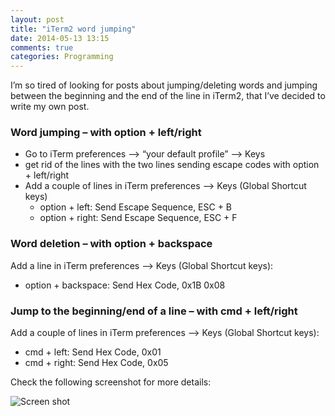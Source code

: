 ```yaml
---
layout: post
title: "iTerm2 word jumping"
date: 2014-05-13 13:15
comments: true
categories: Programming
---
```


I’m so tired of looking for posts about jumping/deleting words and jumping between the beginning and the end of the line in iTerm2, that I’ve decided to write my own post.

### Word jumping – with option + left/right

- Go to iTerm preferences –> “your default profile” –> Keys
- get rid of the lines with the two lines sending escape codes with option + left/right
- Add a couple of lines in iTerm preferences –> Keys (Global Shortcut keys)
    - option + left: Send Escape Sequence, ESC + B
    - option + right: Send Escape Sequence, ESC + F

### Word deletion – with option + backspace

Add a line in iTerm preferences –> Keys (Global Shortcut keys):

- option + backspace: Send Hex Code, 0x1B 0x08

### Jump to the beginning/end of a line – with cmd + left/right

Add a couple of lines in iTerm preferences –> Keys (Global Shortcut keys):

- cmd + left: Send Hex Code, 0x01
- cmd + right: Send Hex Code, 0x05

Check the following screenshot for more details:

![Screen shot](https://lh3.googleusercontent.com/-i9gBv_w7PkE/U3IUEQ8mUUI/AAAAAAAAO9U/8oUtFFLcSiI/w922-h539-no/Screen+Shot+2014-05-13+at+13.45.12.png)
